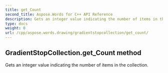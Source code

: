 ```yaml
---
title: get_Count
second_title: Aspose.Words for C++ API Reference
description: Gets an integer value indicating the number of items in the collection. 
type: docs
weight: 0
url: /cpp/aspose.words.drawing/gradientstopcollection/get_count/
---
```

## GradientStopCollection.get_Count method


Gets an integer value indicating the number of items in the collection.

